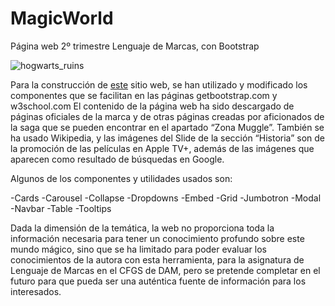 # MagicWorld
Página web 2º trimestre Lenguaje de Marcas, con Bootstrap

![hogwarts_ruins](https://user-images.githubusercontent.com/72976154/110039402-725d5e80-7d41-11eb-993c-beeb4434cc24.jpg)

Para la construcción de <a href="https://mcruzlp.github.io/MagicWorld/" target="_blank">este<a> sitio web, se han utilizado y modificado los componentes que se facilitan en las páginas getbootstrap.com y w3school.com
El contenido de la página web ha sido descargado de páginas oficiales de la marca y de otras páginas creadas por aficionados de la saga que se pueden encontrar en el apartado “Zona Muggle”. También se ha usado Wikipedia, y las imágenes del Slide de la sección “Historia” son de la promoción de las películas en Apple TV+, además de las imágenes que aparecen como resultado de búsquedas en Google.

Algunos de los componentes y utilidades usados son:

-Cards
-Carousel
-Collapse
-Dropdowns
-Embed
-Grid
-Jumbotron
-Modal
-Navbar
-Table
-Tooltips


Dada la dimensión de la temática, la web no proporciona toda la información necesaria para tener un conocimiento profundo sobre este mundo mágico, sino que se ha limitado para poder evaluar los conocimientos de la autora con esta herramienta, para la asignatura de Lenguaje de Marcas en el CFGS de DAM, pero se pretende completar en el futuro para que pueda ser una auténtica fuente de información para los interesados.
